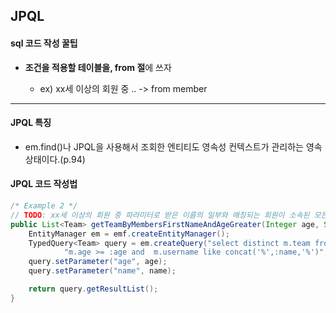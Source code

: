 ## JPQL

#### sql 코드 작성 꿀팁

- **조건을 적용할 테이블을, from 절**에 쓰자

  - ex)  xx세 이상의 회원 중 ..  ->  from member

  

---

#### JPQL 특징

- em.find()나 JPQL을 사용해서 조회한 엔티티도 영속성 컨텍스트가 관리하는 영속상태이다.(p.94)









#### JPQL 코드 작성법

```java
/* Example 2 */
// TODO: xx세 이상의 회원 중 파라미터로 받은 이름의 일부와 매칭되는 회원이 소속된 모든 팀
public List<Team> getTeamByMembersFirstNameAndAgeGreater(Integer age, String name) {
    EntityManager em = emf.createEntityManager();
    TypedQuery<Team> query = em.createQuery("select distinct m.team from Member m where " +
            "m.age >= :age and  m.username like concat('%',:name,'%')", Team.class);
    query.setParameter("age", age);
    query.setParameter("name", name);

    return query.getResultList();
}
```

